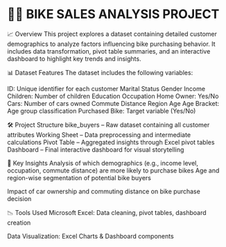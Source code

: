 # **🚴‍♂️ BIKE SALES ANALYSIS PROJECT**

📈 Overview
This project explores a dataset containing detailed customer demographics to analyze factors influencing bike purchasing behavior. It includes data transformation, pivot table summaries, and an interactive dashboard to highlight key trends and insights.

📊 Dataset Features
The dataset includes the following variables:

ID: Unique identifier for each customer
Marital Status
Gender
Income
Children: Number of children
Education
Occupation
Home Owner: Yes/No
Cars: Number of cars owned
Commute Distance
Region
Age
Age Bracket: Age group classification
Purchased Bike: Target variable (Yes/No)

🛠️ Project Structure
bike_buyers – Raw dataset containing all customer attributes
Working Sheet – Data preprocessing and intermediate calculations
Pivot Table – Aggregated insights through Excel pivot tables
Dashboard – Final interactive dashboard for visual storytelling

📌 Key Insights
Analysis of which demographics (e.g., income level, occupation, commute distance) are more likely to purchase bikes
Age and region-wise segmentation of potential bike buyers

Impact of car ownership and commuting distance on bike purchase decision

📉 Tools Used
Microsoft Excel: Data cleaning, pivot tables, dashboard creation

Data Visualization: Excel Charts & Dashboard components
